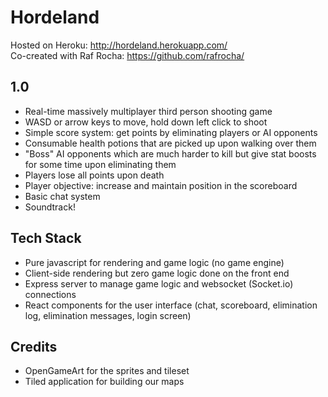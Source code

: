 # Hordeland

Hosted on Heroku: http://hordeland.herokuapp.com/  
Co-created with Raf Rocha: https://github.com/rafrocha/

## 1.0
* Real-time massively multiplayer third person shooting game
* WASD or arrow keys to move, hold down left click to shoot
* Simple score system: get points by eliminating players or AI opponents
* Consumable health potions that are picked up upon walking over them
* "Boss" AI opponents which are much harder to kill but give stat boosts for some time upon eliminating them
* Players lose all points upon death
* Player objective: increase and maintain position in the scoreboard
* Basic chat system
* Soundtrack!

## Tech Stack
* Pure javascript for rendering and game logic (no game engine)
* Client-side rendering but zero game logic done on the front end
* Express server to manage game logic and websocket (Socket.io) connections 
* React components for the user interface (chat, scoreboard, elimination log, elimination messages, login screen)

## Credits
* OpenGameArt for the sprites and tileset
* Tiled application for building our maps
